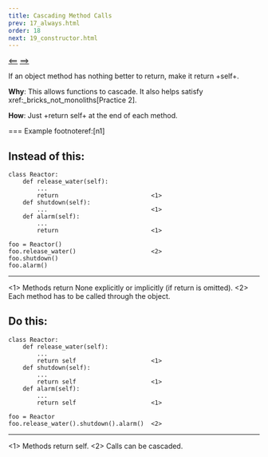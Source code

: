 ```yaml
---
title: Cascading Method Calls
prev: 17_always.html
order: 18
next: 19_constructor.html
---
```


[<==]({{site.baseurl}}{{page.prev}}) [==>]({{site.baseurl}}{{page.next}})

If an object method has nothing better to return, make it return
+self+.

**Why**: This allows functions to cascade. It also helps satisfy
  xref:_bricks_not_monoliths[Practice 2].

**How**: Just +return self+ at the end of each method.

=== Example footnoteref:[n1]

Instead of this:
----
    class Reactor:
        def release_water(self):
            ...
            return                          <1>
        def shutdown(self):
            ...                             <1>
        def alarm(self):
            ...
            return                          <1>

    foo = Reactor()
    foo.release_water()                     <2>
    foo.shutdown()
    foo.alarm()
----
 <1> Methods return None explicitly or implicitly (if return is
    omitted).
 <2> Each method has to be called through the object.

Do this:
----
    class Reactor:
        def release_water(self):
            ...
            return self                     <1>
        def shutdown(self):
            ...
            return self                     <1>
        def alarm(self):
            ...
            return self                     <1>

    foo = Reactor
    foo.release_water().shutdown().alarm()  <2>
----
 <1> Methods return self.
 <2> Calls can be cascaded.


